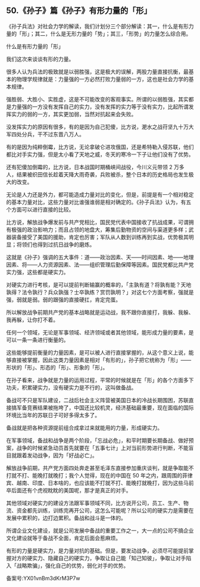 ## 50.《孙子》篇《孙子》有形力量的「形」
《孙子兵法》对社会力学的解读，我们计划分三个部分解读：其一，什么是有形力量的「形」；其二，什么是无形力量的「势」；其三，「形势」的力量怎么综合用。


什么是有形力量的「形」


我们这次来谈谈有形的力量。


很多人认为兵法的极致就是以弱胜强，这是极大的误解，两股力量直接抗衡，最基本的物理学规律就是：力量强的一方必然打败力量弱的一方，这也是社会力学的基本规律。


强胜弱、大胜小、实胜虚，这是不可能改变的客观事实。所谓的以弱胜强，其实都是力量强的一方没有发挥自己的实力，没有发挥的实力等于没有实力，比起所谓发挥实力的弱的一方，其实更加弱，当然对抗起来会失败。


没发挥实力的原因有很多，有的是因为自己犯傻，比方说，淝水之战苻坚九十万大军四处分兵，干不过东晋八万人。


有的是因为纯粹倒霉，比方说，无论拿破仑进攻俄国，还是希特勒入侵苏联，他们都比对手实力强，但是太小看了天地之威，冬天的寒冷一下子让他们没有了优势。


还有犯傻加倒霉的，比方说，日本战国时期桶峡间战役，今川义元带领 2 万多人，结果被织田信长趁着天降大雨奇袭，兵败被杀，整个日本的历史格局也发生极大的改变。


无论是人力还是外力，都可能造成力量对比的变化，但是，前提是有一个相对稳定的基本力量对比，这些力量对比谁强谁弱是相对确定的。《孙子兵法》认为，有五个方面可以进行直接的比较。


比方说，解放战争爆发前与共产党相比，国民党代表中国接收了抗战成果，可谓拥有极强的政治影响力；而且占领的地盘大，筹集后勤物资的空间与渠道更多样；武器装备接受了美国的援助，肯定也厉害；军队从人数到训练再到实战，优势极其明显；将领们也得到过抗日战争的磨炼。


这就是《孙子》强调的五大事件：道——政治因素、天——时间因素、地——地理因素、将——人力资源因素、法——组织管理后勤保障等因素。国民党都比共产党实力强，这些都是硬实力。


对硬实力进行考核，是可以提前判断输赢的概率的，「主孰有道？将孰有能？天地孰得？法令孰行？兵众孰强？士卒孰练？赏罚孰明？」对这七个方面考察，强就是强，弱就是弱。弱的跟强的直接硬扛，肯定完蛋。


所以解放战争前期共产党的基本战略就是运动战，我不跟你直接打，我躲、我躲、我再躲，让你打不着。


任何一个领域，无论是军事领域、经济领域或者其他领域，能形成力量的要素，是可以一条一条进行衡量的。


这些能够提前衡量的力量因素，是可以被人进行直接掌握的，从这个意义上说，能够直接被掌握，因此这类力量因素是相对「有形的」，孙子把它统称为「形」——形状的「形」、形态的「形」、形象的「形」。


在孙子看来，战争就是力量的运用过程，平常的时候就是在「形」的各个方面多下功夫，积累硬实力，没有硬实力是不行的，这叫做备战。


备战可不只是军队建设，二战后社会主义阵营被美国日本的冷战长期围困，苏联直接搞军备竞赛结果被拖垮了，中国还比较机灵，经济基础最重要，现在面临的国际环境比当年的苏联日子可好多得太多了。


备战就是把各种资源提前组合成拿过来就能用的力量，形成硬实力。


在军事领域，备战和战争是两个阶段，「忘战必危」，和平时期要长期备战、做好预案，战争的时候紧急动员首先就要在「五事七计」上对当前形势进行判断，不能盲目就跟着发动战争，因为「好战必亡」。


解放战争前期，共产党方面四处奔走甚至毛泽东直接参加重庆谈判，就是争取能不打就不打、能晚打就晚打；我个人觉得，现在的中国在 50 年之内，跟周围的菲律宾、越南、印度、日本啥的，也应该能不打就不打、能晚打就晚打，因为这些马前卒后面还有个虎视眈眈的美国呢，那才是真正的对手。


其他领域对硬实力的建设方法跟军事领域不同，比方说开公司，员工、生产、物流、资金都先训练，训练完再开公司，这怎么可能呢？所以公司的硬实力是需要在发展中累积的，边打边累积。备战和战斗是一体的。


所谓企业文化建设，就是公司发展中备战的重要工作之一，大一点的公司不搞企业文化建设就等于备战不全面，肯定后面会惹麻烦。


有形的力量是硬实力，是力量对抗的基础。但是，要发动战争，必须尽可能提前掌握对方的硬实力、隐藏自己的硬实力，争取让自己能「知己知彼」，争取让对手陷入「战略欺骗」，强化自己的优势，弱化对手的优势。


备案号:YX01vnBm3dKrM3P7w

